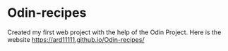 # Odin-recipes
Created my first web project with the help of the Odin Project. 
Here is the website https://ard11111.github.io/Odin-recipes/